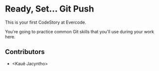
# Ready, Set... Git Push

This is your first CodeStory at Evercode.

You're going to practice common Git skills that you'll use during your work here.

## Contributors

- <Kauê Jacyntho>
